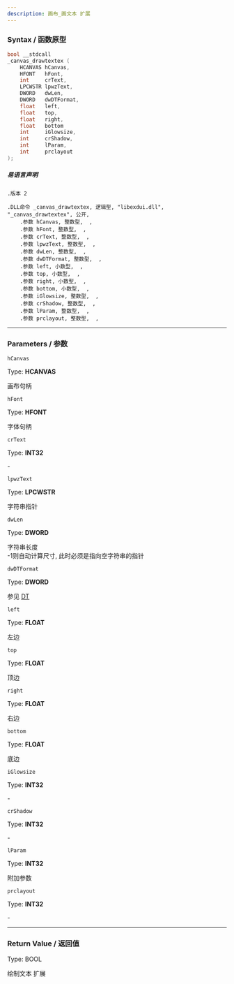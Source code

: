 ```yaml
---
description: 画布_画文本 扩展
---
```


### Syntax / 函数原型

```C++
bool __stdcall 
_canvas_drawtextex (
    HCANVAS hCanvas,
    HFONT   hFont,
    int     crText,
    LPCWSTR lpwzText,
    DWORD   dwLen,
    DWORD   dwDTFormat,
    float   left,
    float   top,
    float   right,
    float   bottom
    int     iGlowsize,
    int     crShadow,
    int     lParam,
    int     prclayout
);
```

##### 易语言声明

```Elang
.版本 2

.DLL命令 _canvas_drawtextex, 逻辑型, "libexdui.dll", "_canvas_drawtextex", 公开, 
    .参数 hCanvas, 整数型,  , 
    .参数 hFont, 整数型,  , 
    .参数 crText, 整数型,  , 
    .参数 lpwzText, 整数型,  , 
    .参数 dwLen, 整数型,  , 
    .参数 dwDTFormat, 整数型,  , 
    .参数 left, 小数型,  , 
    .参数 top, 小数型,  , 
    .参数 right, 小数型,  , 
    .参数 bottom, 小数型,  , 
    .参数 iGlowsize, 整数型,  , 
    .参数 crShadow, 整数型,  , 
    .参数 lParam, 整数型,  , 
    .参数 prclayout, 整数型,  , 
```

---

### Parameters / 参数

`hCanvas`

Type: **HCANVAS**

画布句柄

`hFont`

Type: **HFONT**

字体句柄

`crText`

Type: **INT32**

\-

`lpwzText`

Type: **LPCWSTR**

字符串指针

`dwLen`

Type: **DWORD**

字符串长度<br>
-1则自动计算尺寸, 此时必须是指向空字符串的指针

`dwDTFormat`

Type: **DWORD**

参见 [DT](../../../const/DT.md)

`left`

Type: **FLOAT**

左边

`top`

Type: **FLOAT**

顶边

`right`

Type: **FLOAT**

右边

`bottom`

Type: **FLOAT**

底边

`iGlowsize`

Type: **INT32**

\-

`crShadow`

Type: **INT32**

\-

`lParam`

Type: **INT32**

附加参数

`prclayout`

Type: **INT32**

\-

---

### Return Value / 返回值

Type: BOOL

绘制文本 扩展
